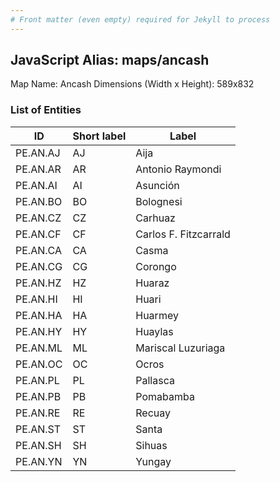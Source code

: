 ```yaml
---
# Front matter (even empty) required for Jekyll to process
---
```


## JavaScript Alias: maps/ancash

Map Name: Ancash
Dimensions (Width x Height): 589x832


### List of Entities

ID | Short label | Label
---|---|---|
PE.AN.AJ| AJ | Aija
PE.AN.AR| AR | Antonio Raymondi
PE.AN.AI| AI | Asunción
PE.AN.BO| BO | Bolognesi
PE.AN.CZ| CZ | Carhuaz
PE.AN.CF| CF | Carlos F. Fitzcarrald
PE.AN.CA| CA | Casma
PE.AN.CG| CG | Corongo
PE.AN.HZ| HZ | Huaraz
PE.AN.HI| HI | Huari
PE.AN.HA| HA | Huarmey
PE.AN.HY| HY | Huaylas
PE.AN.ML| ML | Mariscal Luzuriaga
PE.AN.OC| OC | Ocros
PE.AN.PL| PL | Pallasca
PE.AN.PB| PB | Pomabamba
PE.AN.RE| RE | Recuay
PE.AN.ST| ST | Santa
PE.AN.SH| SH | Sihuas
PE.AN.YN| YN | Yungay

